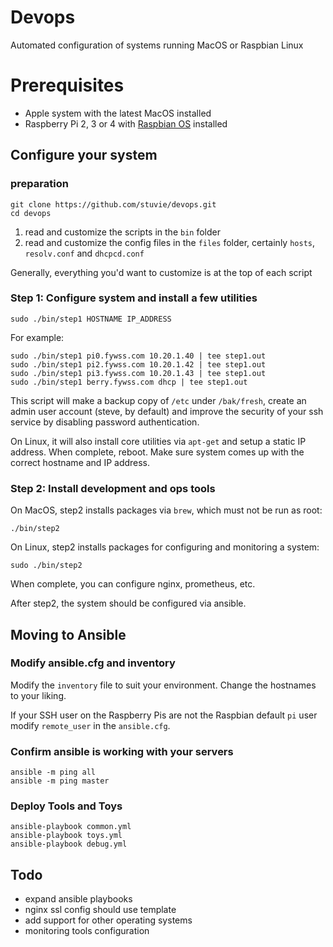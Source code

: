 # Devops

Automated configuration of systems running MacOS or Raspbian Linux

# Prerequisites

* Apple system with the latest MacOS installed
* Raspberry Pi 2, 3 or 4 with [Raspbian OS](https://www.raspberrypi.org/downloads/raspbian/) installed

## Configure your system

### preparation
```
git clone https://github.com/stuvie/devops.git
cd devops
```

1. read and customize the scripts in the ``bin`` folder
1. read and customize the config files in the ``files`` folder,
certainly ``hosts``, ``resolv.conf`` and ``dhcpcd.conf``

Generally, everything you'd want to customize is at the top of each script

### Step 1: Configure system and install a few utilities
```
sudo ./bin/step1 HOSTNAME IP_ADDRESS
```
For example:
```
sudo ./bin/step1 pi0.fywss.com 10.20.1.40 | tee step1.out
sudo ./bin/step1 pi2.fywss.com 10.20.1.42 | tee step1.out
sudo ./bin/step1 pi3.fywss.com 10.20.1.43 | tee step1.out
sudo ./bin/step1 berry.fywss.com dhcp | tee step1.out
```
This script will make a backup copy of ``/etc`` under ``/bak/fresh``, create an admin user account (steve, by default) and improve the security of your ssh service by disabling password authentication.

On Linux, it will also install core utilities via ``apt-get`` and setup a static IP address. When complete, reboot. Make sure system comes up with the correct hostname and IP address.

### Step 2: Install development and ops tools
On MacOS, step2 installs packages via ``brew``, which must not be run as root:

```
./bin/step2
```
On Linux, step2 installs packages for configuring and monitoring a system:

```
sudo ./bin/step2
```
When complete, you can configure nginx, prometheus, etc.

After step2, the system should be configured via ansible.

## Moving to Ansible

### Modify ansible.cfg and inventory

Modify the `inventory` file to suit your environment. Change the hostnames to your liking.

If your SSH user on the Raspberry Pis are not the Raspbian default `pi` user modify `remote_user` in the `ansible.cfg`.

### Confirm ansible is working with your servers

```
ansible -m ping all
ansible -m ping master
```

### Deploy Tools and Toys

```
ansible-playbook common.yml
ansible-playbook toys.yml
ansible-playbook debug.yml
```

## Todo

* expand ansible playbooks
* nginx ssl config should use template
* add support for other operating systems
* monitoring tools configuration
